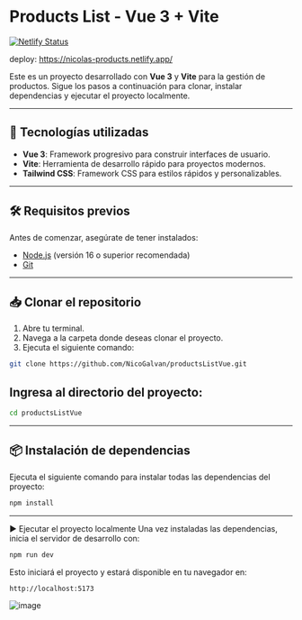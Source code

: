 # Products List - Vue 3 + Vite
[![Netlify Status](https://api.netlify.com/api/v1/badges/1edd7525-b5cd-4d7e-b19d-ca6b3ad07b8c/deploy-status)](https://app.netlify.com/sites/nicolas-products/deploys)

deploy: https://nicolas-products.netlify.app/

Este es un proyecto desarrollado con **Vue 3** y **Vite** para la gestión de productos. Sigue los pasos a continuación para clonar, instalar dependencias y ejecutar el proyecto localmente.

---

## 🚀 Tecnologías utilizadas

- **Vue 3**: Framework progresivo para construir interfaces de usuario.
- **Vite**: Herramienta de desarrollo rápido para proyectos modernos.
- **Tailwind CSS**: Framework CSS para estilos rápidos y personalizables.

---

## 🛠️ Requisitos previos

Antes de comenzar, asegúrate de tener instalados:

- [Node.js](https://nodejs.org/) (versión 16 o superior recomendada)
- [Git](https://git-scm.com/)

---

## 📥 Clonar el repositorio

1. Abre tu terminal.
2. Navega a la carpeta donde deseas clonar el proyecto.
3. Ejecuta el siguiente comando:

```bash
git clone https://github.com/NicoGalvan/productsListVue.git
```

## Ingresa al directorio del proyecto:

```bash
cd productsListVue
```

---

## 📦 Instalación de dependencias
Ejecuta el siguiente comando para instalar todas las dependencias del proyecto:

```bash
npm install
```

---

▶️ Ejecutar el proyecto localmente
Una vez instaladas las dependencias, inicia el servidor de desarrollo con:

```bash
npm run dev
```
Esto iniciará el proyecto y estará disponible en tu navegador en:
```bash
http://localhost:5173
```


![image](https://github.com/user-attachments/assets/c022b41b-02c0-470d-9497-e4df57c9955e)

